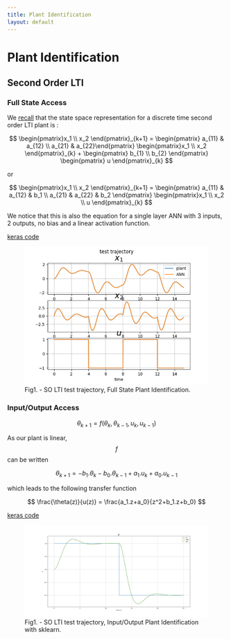 ```yaml
---
title: Plant Identification
layout: default
---
```

<script src="https://cdn.mathjax.org/mathjax/latest/MathJax.js?config=TeX-AMS-MML_HTMLorMML,https://poine.github.io/control_sandbox/mathjax/local.js" type="text/javascript"></script>

# Plant Identification

## Second Order LTI

### Full State Access

We [recall](so_lti.html) that the state space representation for a discrete time second order LTI plant is :

$$
\begin{pmatrix}x_1 \\ x_2 \end{pmatrix}_{k+1} = 
\begin{pmatrix} a_{11} & a_{12} \\ a_{21} & a_{22}\end{pmatrix} \begin{pmatrix}x_1 \\ x_2 \end{pmatrix}_{k} +
\begin{pmatrix} b_{1} \\ b_{2} \end{pmatrix} \begin{pmatrix} u \end{pmatrix}_{k}
$$

 or

$$
\begin{pmatrix}x_1 \\ x_2 \end{pmatrix}_{k+1} = 
\begin{pmatrix} a_{11} & a_{12} & b_1 \\ a_{21} & a_{22} & b_2 \end{pmatrix} \begin{pmatrix}x_1 \\ x_2 \\ u \end{pmatrix}_{k}
$$
 
We notice that this is also the equation for a single layer ANN with 3 inputs, 2 outputs, no bias and a linear activation function.

[keras code](https://github.com/poine/control_sandbox/blob/master/src/control_sandbox/so_lti__ident__fs__keras.py)
<figure>
  <img src="plots/so_lti__ident__fs__keras.png" alt="SO LTI test trajectory">
  <figcaption>Fig1. - SO LTI test trajectory, Full State Plant Identification.</figcaption>
</figure>


### Input/Output Access


$$
\theta_{k+1} = f(\theta_k, \theta_{k-1}, u_k, u_{k-1})
$$

As our plant is linear, $$f$$ can be written

$$
\theta_{k+1} = -b_1.\theta_k -b_0.\theta_{k-1} + a_1.u_k + a_0.u_{k-1}
$$

which leads to the following transfer function

$$
\frac{\theta(z)}{u(z)} = \frac{a_1.z+a_0}{z^2+b_1.z+b_0}
$$


[keras code](https://github.com/poine/control_sandbox/blob/master/src/control_sandbox/so_lti__ident__io__keras.py)

<figure>
  <img src="plots/so_lti__ident__io__keras.png" alt="SO LTI test trajectory">
  <figcaption>Fig1. - SO LTI test trajectory, Input/Output Plant Identification with sklearn.</figcaption>
</figure>


